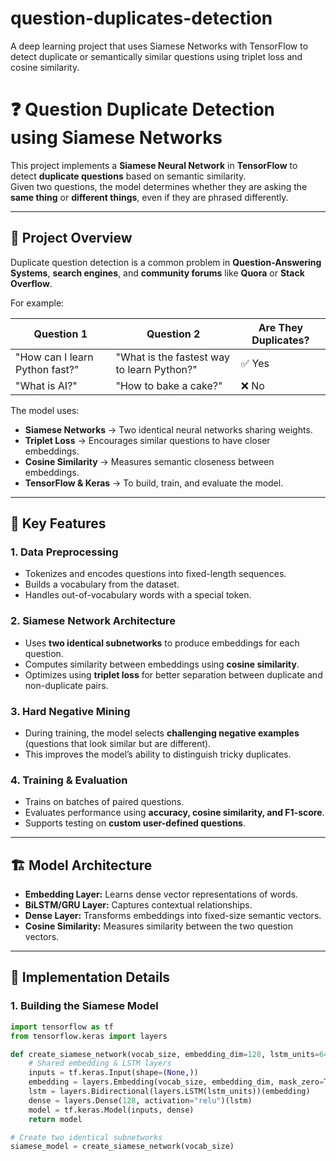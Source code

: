 # question-duplicates-detection
A deep learning project that uses Siamese Networks with TensorFlow to detect duplicate or semantically similar questions using triplet loss and cosine similarity.
# ❓ Question Duplicate Detection using Siamese Networks

This project implements a **Siamese Neural Network** in **TensorFlow** to detect **duplicate questions** based on semantic similarity.  
Given two questions, the model determines whether they are asking the **same thing** or **different things**, even if they are phrased differently.

---

## 🚀 Project Overview

Duplicate question detection is a common problem in **Question-Answering Systems**, **search engines**, and **community forums** like **Quora** or **Stack Overflow**.

For example:

| Question 1                       | Question 2                           | Are They Duplicates? |
|--------------------------------|------------------------------------|----------------------|
| "How can I learn Python fast?" | "What is the fastest way to learn Python?" | ✅ Yes |
| "What is AI?"                 | "How to bake a cake?"             | ❌ No |

The model uses:
- **Siamese Networks** → Two identical neural networks sharing weights.
- **Triplet Loss** → Encourages similar questions to have closer embeddings.
- **Cosine Similarity** → Measures semantic closeness between embeddings.
- **TensorFlow & Keras** → To build, train, and evaluate the model.

---

## 🧠 Key Features

### **1. Data Preprocessing**
- Tokenizes and encodes questions into fixed-length sequences.
- Builds a vocabulary from the dataset.
- Handles out-of-vocabulary words with a special token.

### **2. Siamese Network Architecture**
- Uses **two identical subnetworks** to produce embeddings for each question.
- Computes similarity between embeddings using **cosine similarity**.
- Optimizes using **triplet loss** for better separation between duplicate and non-duplicate pairs.

### **3. Hard Negative Mining**
- During training, the model selects **challenging negative examples** (questions that look similar but are different).
- This improves the model’s ability to distinguish tricky duplicates.

### **4. Training & Evaluation**
- Trains on batches of paired questions.
- Evaluates performance using **accuracy, cosine similarity, and F1-score**.
- Supports testing on **custom user-defined questions**.

---

## 🏗️ Model Architecture


- **Embedding Layer:** Learns dense vector representations of words.
- **BiLSTM/GRU Layer:** Captures contextual relationships.
- **Dense Layer:** Transforms embeddings into fixed-size semantic vectors.
- **Cosine Similarity:** Measures similarity between the two question vectors.

---

## 📌 Implementation Details

### **1. Building the Siamese Model**
```python
import tensorflow as tf
from tensorflow.keras import layers

def create_siamese_network(vocab_size, embedding_dim=128, lstm_units=64):
    # Shared embedding & LSTM layers
    inputs = tf.keras.Input(shape=(None,))
    embedding = layers.Embedding(vocab_size, embedding_dim, mask_zero=True)(inputs)
    lstm = layers.Bidirectional(layers.LSTM(lstm_units))(embedding)
    dense = layers.Dense(128, activation="relu")(lstm)
    model = tf.keras.Model(inputs, dense)
    return model

# Create two identical subnetworks
siamese_model = create_siamese_network(vocab_size)
